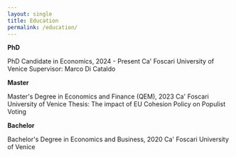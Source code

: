```yaml
---
layout: single
title: Education
permalink: /education/
---
```


**PhD**

PhD Candidate in Economics, 2024 - Present
Ca' Foscari University of Venice
Supervisor: Marco Di Cataldo

**Master**

Master's Degree in Economics and Finance (QEM), 2023
Ca' Foscari University of Venice
Thesis: The impact of EU Cohesion Policy on Populist Voting

**Bachelor**

Bachelor's Degree in Economics and Business, 2020
Ca' Foscari University of Venice
